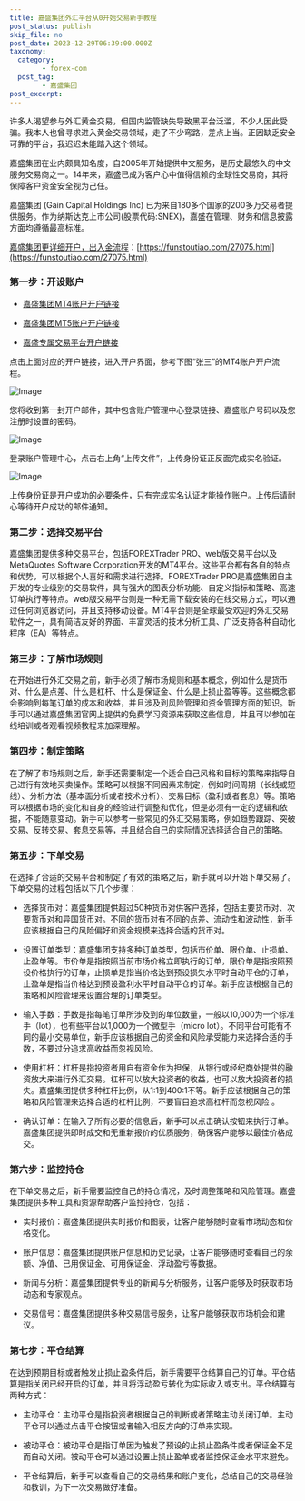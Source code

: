 ```yaml
---
title: 嘉盛集团外汇平台从0开始交易新手教程
post_status: publish
skip_file: no
post_date: 2023-12-29T06:39:00.000Z
taxonomy:
  category:
        - forex-com
  post_tag:
        - 嘉盛集团
post_excerpt: 
---
```

许多人渴望参与外汇黄金交易，但国内监管缺失导致黑平台泛滥，不少人因此受骗。我本人也曾寻求进入黄金交易领域，走了不少弯路，差点上当。正因缺乏安全可靠的平台，我迟迟未能踏入这个领域。

嘉盛集团在业内颇具知名度，自2005年开始提供中文服务，是历史最悠久的中文服务交易商之一。14年来，嘉盛已成为客户心中值得信赖的全球性交易商，其将保障客户资金安全视为己任。

嘉盛集团 (Gain Capital Holdings Inc) 已为来自180多个国家的200多万交易者提供服务。作为纳斯达克上市公司(股票代码:SNEX)，嘉盛在管理、财务和信息披露方面均遵循最高标准。

[嘉盛集团更详细开户，出入金流程](https://funstoutiao.com/27075.html)：[https://funstoutiao.com/27075.html](https://funstoutiao.com/27075.html)

### 第一步：开设账户

* [嘉盛集团MT4账户开户链接](https://s.ssgg.net/jsmt4)

* [嘉盛集团MT5账户开户链接](https://s.ssgg.net/jsmt5)

* [嘉盛专属交易平台开户链接](https://s.ssgg.net/js)

点击上面对应的开户链接，进入开户界面，参考下图“张三”的MT4账户开户流程。

![Image](https://prod-files-secure.s3.us-west-2.amazonaws.com/39ed1227-6d7d-4570-be36-9ccd4a2c4241/7a167aea-686b-400d-af59-4e18eb607a40/640.png?X-Amz-Algorithm=AWS4-HMAC-SHA256&X-Amz-Content-Sha256=UNSIGNED-PAYLOAD&X-Amz-Credential=ASIAZI2LB46622CDN25H%2F20250411%2Fus-west-2%2Fs3%2Faws4_request&X-Amz-Date=20250411T041308Z&X-Amz-Expires=3600&X-Amz-Security-Token=IQoJb3JpZ2luX2VjEDwaCXVzLXdlc3QtMiJHMEUCIQCWhtcxDQzvZkESVUy0JENOABKGr%2F%2BMKe%2Bcej84rsBFRAIgegpsVq2qkYTSglBosZrWP6bqez5EjXQAf5RMI0HB7b4qiAQItf%2F%2F%2F%2F%2F%2F%2F%2F%2F%2FARAAGgw2Mzc0MjMxODM4MDUiDNgtOZgIYZw%2FSbsoZyrcA6ZisUXt3T3ykyxkzEMEy6JF3ZB3%2FcpCNhAWfL3ZgUeMFbQMosPCcHwzZWCUWZ%2BOmQQQiPskjfEeJ%2FpZheTi8UNXwpNr0n3zw5tX55BdXKFUpZc99VVLQIARpzRaFa8iq%2FGtdyRvT5LJbk%2FPOdeC8ue%2BlW1g%2F%2FL7M3LGjNvZlt2LizppkHALcKm4gtNH1r6ykmLZ9R2EIvXSCil1rZjf9roLB%2B%2BZrCXH27nQz%2BTErv3e3Vi%2BtTDLnVKQr9tRKhkdBBr1Uy7aZAwF9zEevuvbpTGHQv2vEQefL%2FJ8LgpvcIu95d6uXthsxtCmYDepBMDlvtsRQsKPdd8iCz1bGWg9awtkCHrzxt0oIut13d%2BxEeA1Z%2FYobLlBGaJ09CRApUGob1i86ADac97emfVfYxcVW1S7u%2Ft29kLh0nIQBQkD85ismy1%2BQ0FMsjP3k102bxMaKEmQlVkdXz3pJXiomYOaS%2BMyCieAXAzEQBq%2F88sJG7xwzdFCIi5JOF6TYP2Mx1E1uwBpqWwANVxvcak2%2B3XkmT2g5acmSOtB7NfYEyCHu7ffJ%2FlLFxkdsjHrnL7rR6XUenHQcALxHWQ52DKmFVv11JG0iybF%2BWOveuddexfKS0RB2u5I6489AmPgH0SRMNup4r8GOqUBBHwr1qcuCMIqIUJCq2m3l%2BJeFqrX3e%2BSBMQuwNDeJH2frMzN61e%2FfxwXllyFaBjPD2%2FLJhTEVph7sDn6tL0pl2LAgXM7jy6d86qs4c3GOcehHRSoiM%2FJrppYDbn1CFZU%2BbeRBc59KXhCCb2UDDY%2BB1eF0L5FzD1mJYYcd84722o02cEYdkeQ66sF74LFDouDCNkV5CIrJjIBVR%2BVLSGVKyanLwas&X-Amz-Signature=1c0cc6a8e7e3bd5564434f697dac85f447ebff13b8ee43ca5ab3bd544eede592&X-Amz-SignedHeaders=host&x-id=GetObject)

您将收到第一封开户邮件，其中包含账户管理中心登录链接、嘉盛账户号码以及您注册时设置的密码。

![Image](https://prod-files-secure.s3.us-west-2.amazonaws.com/39ed1227-6d7d-4570-be36-9ccd4a2c4241/eaa1c6b3-2877-4284-a0e1-530e222c27fb/image.png?X-Amz-Algorithm=AWS4-HMAC-SHA256&X-Amz-Content-Sha256=UNSIGNED-PAYLOAD&X-Amz-Credential=ASIAZI2LB46622CDN25H%2F20250411%2Fus-west-2%2Fs3%2Faws4_request&X-Amz-Date=20250411T041308Z&X-Amz-Expires=3600&X-Amz-Security-Token=IQoJb3JpZ2luX2VjEDwaCXVzLXdlc3QtMiJHMEUCIQCWhtcxDQzvZkESVUy0JENOABKGr%2F%2BMKe%2Bcej84rsBFRAIgegpsVq2qkYTSglBosZrWP6bqez5EjXQAf5RMI0HB7b4qiAQItf%2F%2F%2F%2F%2F%2F%2F%2F%2F%2FARAAGgw2Mzc0MjMxODM4MDUiDNgtOZgIYZw%2FSbsoZyrcA6ZisUXt3T3ykyxkzEMEy6JF3ZB3%2FcpCNhAWfL3ZgUeMFbQMosPCcHwzZWCUWZ%2BOmQQQiPskjfEeJ%2FpZheTi8UNXwpNr0n3zw5tX55BdXKFUpZc99VVLQIARpzRaFa8iq%2FGtdyRvT5LJbk%2FPOdeC8ue%2BlW1g%2F%2FL7M3LGjNvZlt2LizppkHALcKm4gtNH1r6ykmLZ9R2EIvXSCil1rZjf9roLB%2B%2BZrCXH27nQz%2BTErv3e3Vi%2BtTDLnVKQr9tRKhkdBBr1Uy7aZAwF9zEevuvbpTGHQv2vEQefL%2FJ8LgpvcIu95d6uXthsxtCmYDepBMDlvtsRQsKPdd8iCz1bGWg9awtkCHrzxt0oIut13d%2BxEeA1Z%2FYobLlBGaJ09CRApUGob1i86ADac97emfVfYxcVW1S7u%2Ft29kLh0nIQBQkD85ismy1%2BQ0FMsjP3k102bxMaKEmQlVkdXz3pJXiomYOaS%2BMyCieAXAzEQBq%2F88sJG7xwzdFCIi5JOF6TYP2Mx1E1uwBpqWwANVxvcak2%2B3XkmT2g5acmSOtB7NfYEyCHu7ffJ%2FlLFxkdsjHrnL7rR6XUenHQcALxHWQ52DKmFVv11JG0iybF%2BWOveuddexfKS0RB2u5I6489AmPgH0SRMNup4r8GOqUBBHwr1qcuCMIqIUJCq2m3l%2BJeFqrX3e%2BSBMQuwNDeJH2frMzN61e%2FfxwXllyFaBjPD2%2FLJhTEVph7sDn6tL0pl2LAgXM7jy6d86qs4c3GOcehHRSoiM%2FJrppYDbn1CFZU%2BbeRBc59KXhCCb2UDDY%2BB1eF0L5FzD1mJYYcd84722o02cEYdkeQ66sF74LFDouDCNkV5CIrJjIBVR%2BVLSGVKyanLwas&X-Amz-Signature=2fb6ceac82aa6c2ffe559746012c025ac156a10cf8a0855a095316e772ce546f&X-Amz-SignedHeaders=host&x-id=GetObject)

登录账户管理中心，点击右上角“上传文件”，上传身份证正反面完成实名验证。

![Image](https://prod-files-secure.s3.us-west-2.amazonaws.com/39ed1227-6d7d-4570-be36-9ccd4a2c4241/54090639-09fc-46b4-a135-e0289f707147/image.png?X-Amz-Algorithm=AWS4-HMAC-SHA256&X-Amz-Content-Sha256=UNSIGNED-PAYLOAD&X-Amz-Credential=ASIAZI2LB46622CDN25H%2F20250411%2Fus-west-2%2Fs3%2Faws4_request&X-Amz-Date=20250411T041308Z&X-Amz-Expires=3600&X-Amz-Security-Token=IQoJb3JpZ2luX2VjEDwaCXVzLXdlc3QtMiJHMEUCIQCWhtcxDQzvZkESVUy0JENOABKGr%2F%2BMKe%2Bcej84rsBFRAIgegpsVq2qkYTSglBosZrWP6bqez5EjXQAf5RMI0HB7b4qiAQItf%2F%2F%2F%2F%2F%2F%2F%2F%2F%2FARAAGgw2Mzc0MjMxODM4MDUiDNgtOZgIYZw%2FSbsoZyrcA6ZisUXt3T3ykyxkzEMEy6JF3ZB3%2FcpCNhAWfL3ZgUeMFbQMosPCcHwzZWCUWZ%2BOmQQQiPskjfEeJ%2FpZheTi8UNXwpNr0n3zw5tX55BdXKFUpZc99VVLQIARpzRaFa8iq%2FGtdyRvT5LJbk%2FPOdeC8ue%2BlW1g%2F%2FL7M3LGjNvZlt2LizppkHALcKm4gtNH1r6ykmLZ9R2EIvXSCil1rZjf9roLB%2B%2BZrCXH27nQz%2BTErv3e3Vi%2BtTDLnVKQr9tRKhkdBBr1Uy7aZAwF9zEevuvbpTGHQv2vEQefL%2FJ8LgpvcIu95d6uXthsxtCmYDepBMDlvtsRQsKPdd8iCz1bGWg9awtkCHrzxt0oIut13d%2BxEeA1Z%2FYobLlBGaJ09CRApUGob1i86ADac97emfVfYxcVW1S7u%2Ft29kLh0nIQBQkD85ismy1%2BQ0FMsjP3k102bxMaKEmQlVkdXz3pJXiomYOaS%2BMyCieAXAzEQBq%2F88sJG7xwzdFCIi5JOF6TYP2Mx1E1uwBpqWwANVxvcak2%2B3XkmT2g5acmSOtB7NfYEyCHu7ffJ%2FlLFxkdsjHrnL7rR6XUenHQcALxHWQ52DKmFVv11JG0iybF%2BWOveuddexfKS0RB2u5I6489AmPgH0SRMNup4r8GOqUBBHwr1qcuCMIqIUJCq2m3l%2BJeFqrX3e%2BSBMQuwNDeJH2frMzN61e%2FfxwXllyFaBjPD2%2FLJhTEVph7sDn6tL0pl2LAgXM7jy6d86qs4c3GOcehHRSoiM%2FJrppYDbn1CFZU%2BbeRBc59KXhCCb2UDDY%2BB1eF0L5FzD1mJYYcd84722o02cEYdkeQ66sF74LFDouDCNkV5CIrJjIBVR%2BVLSGVKyanLwas&X-Amz-Signature=c4ebc078745d63ad38e7179b00113babbf5cee8d3c7504332cdafc8e416f7819&X-Amz-SignedHeaders=host&x-id=GetObject)

上传身份证是开户成功的必要条件，只有完成实名认证才能操作账户。上传后请耐心等待开户成功的邮件通知。

### 第二步：选择交易平台

嘉盛集团提供多种交易平台，包括FOREXTrader PRO、web版交易平台以及MetaQuotes Software Corporation开发的MT4平台。这些平台都有各自的特点和优势，可以根据个人喜好和需求进行选择。FOREXTrader PRO是嘉盛集团自主开发的专业级别的交易软件，具有强大的图表分析功能、自定义指标和策略、高速订单执行等特点。web版交易平台则是一种无需下载安装的在线交易方式，可以通过任何浏览器访问，并且支持移动设备。MT4平台则是全球最受欢迎的外汇交易软件之一，具有简洁友好的界面、丰富灵活的技术分析工具、广泛支持各种自动化程序（EA）等特点。

### 第三步：了解市场规则

在开始进行外汇交易之前，新手必须了解市场规则和基本概念，例如什么是货币对、什么是点差、什么是杠杆、什么是保证金、什么是止损止盈等等。这些概念都会影响到每笔订单的成本和收益，并且涉及到风险管理和资金管理方面的知识。新手可以通过嘉盛集团官网上提供的免费学习资源来获取这些信息，并且可以参加在线培训或者观看视频教程来加深理解。

### 第四步：制定策略

在了解了市场规则之后，新手还需要制定一个适合自己风格和目标的策略来指导自己进行有效地买卖操作。策略可以根据不同因素来制定，例如时间周期（长线或短线）、分析方法（基本面分析或者技术分析）、交易目标（盈利或者套息）等。策略可以根据市场的变化和自身的经验进行调整和优化，但是必须有一定的逻辑和依据，不能随意变动。新手可以参考一些常见的外汇交易策略，例如趋势跟踪、突破交易、反转交易、套息交易等，并且结合自己的实际情况选择适合自己的策略。

### 第五步：下单交易

在选择了合适的交易平台和制定了有效的策略之后，新手就可以开始下单交易了。下单交易的过程包括以下几个步骤：

* 选择货币对：嘉盛集团提供超过50种货币对供客户选择，包括主要货币对、次要货币对和异国货币对。不同的货币对有不同的点差、流动性和波动性，新手应该根据自己的风险偏好和资金规模来选择合适的货币对。

* 设置订单类型：嘉盛集团支持多种订单类型，包括市价单、限价单、止损单、止盈单等。市价单是指按照当前市场价格立即执行的订单，限价单是指按照预设价格执行的订单，止损单是指当价格达到预设损失水平时自动平仓的订单，止盈单是指当价格达到预设盈利水平时自动平仓的订单。新手应该根据自己的策略和风险管理来设置合理的订单类型。

* 输入手数：手数是指每笔订单所涉及到的单位数量，一般以10,000为一个标准手（lot），也有些平台以1,000为一个微型手（micro lot）。不同平台可能有不同的最小交易单位，新手应该根据自己的资金和风险承受能力来选择合适的手数，不要过分追求高收益而忽视风险。

* 使用杠杆：杠杆是指投资者用自有资金作为担保，从银行或经纪商处提供的融资放大来进行外汇交易。杠杆可以放大投资者的收益，也可以放大投资者的损失。嘉盛集团提供多种杠杆比例，从1:1到400:1不等。新手应该根据自己的策略和风险管理来选择合适的杠杆比例，不要盲目追求高杠杆而忽视风险 。

* 确认订单：在输入了所有必要的信息后，新手可以点击确认按钮来执行订单。嘉盛集团提供即时成交和无重新报价的优质服务，确保客户能够以最佳价格成交。

### 第六步：监控持仓

在下单交易之后，新手需要监控自己的持仓情况，及时调整策略和风险管理。嘉盛集团提供多种工具和资源帮助客户监控持仓，包括：

* 实时报价：嘉盛集团提供实时报价和图表，让客户能够随时查看市场动态和价格变化。

* 账户信息：嘉盛集团提供账户信息和历史记录，让客户能够随时查看自己的余额、净值、已用保证金、可用保证金、浮动盈亏等数据。

* 新闻与分析：嘉盛集团提供专业的新闻与分析服务，让客户能够及时获取市场动态和专家观点。

* 交易信号：嘉盛集团提供多种交易信号服务，让客户能够获取市场机会和建议。

### 第七步：平仓结算

在达到预期目标或者触发止损止盈条件后，新手需要平仓结算自己的订单。平仓结算是指关闭已经开启的订单，并且将浮动盈亏转化为实际收入或支出。平仓结算有两种方式：

* 主动平仓：主动平仓是指投资者根据自己的判断或者策略主动关闭订单。主动平仓可以通过点击平仓按钮或者输入相反方向的订单来实现。

* 被动平仓：被动平仓是指订单因为触发了预设的止损止盈条件或者保证金不足而自动关闭。被动平仓可以通过设置止损止盈单或者监控保证金水平来避免。

* 平仓结算后，新手可以查看自己的交易结果和账户变化，总结自己的交易经验和教训，为下一次交易做好准备。